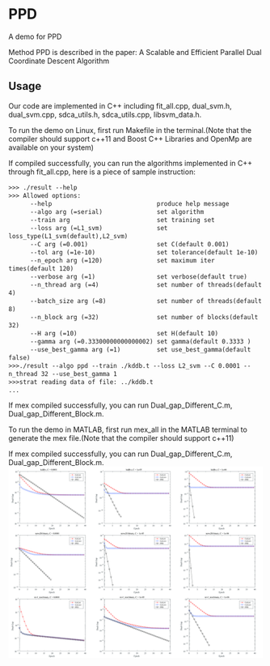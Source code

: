 # PPD
A demo for PPD 

Method PPD is described in the paper: A Scalable and Efficient Parallel Dual Coordinate Descent Algorithm

## Usage

Our code are implemented in C++ including fit_all.cpp, dual_svm.h, dual_svm.cpp, sdca_utils.h, sdca_utils.cpp, libsvm_data.h.

To run the demo on Linux, first run Makefile in the terminal.(Note that the compiler should support c++11 and Boost C++ Libraries and OpenMp are available on your system)

If compiled successfully, you can run the algorithms implemented in C++ through fit_all.cpp, here is a piece of sample instruction:

```
>>> ./result --help
>>>	Allowed options:
	  --help                             produce help message
	  --algo arg (=serial)               set algorithm
	  --train arg                        set training set
	  --loss arg (=L1_svm)               set loss_type(L1_svm(default),L2_svm)
	  --C arg (=0.001)                   set C(default 0.001)
	  --tol arg (=1e-10)                 set tolerance(default 1e-10)
	  --n_epoch arg (=120)               set maximum iter times(default 120)
	  --verbose arg (=1)                 set verbose(default true)
	  --n_thread arg (=4)                set number of threads(default 4)
	  --batch_size arg (=8)              set number of threads(default 8)
	  --n_block arg (=32)                set number of blocks(default 32)
	  --H arg (=10)                      set H(default 10)
	  --gamma arg (=0.33300000000000002) set gamma(default 0.3333 )
	  --use_best_gamma arg (=1)          set use_best_gamma(default false)
>>>./result --algo ppd --train ./kddb.t --loss L2_svm --C 0.0001 --n_thread 32 --use_best_gamma 1
>>>strat reading data of file: ../kddb.t
...
```

If mex compiled successfully, you can run Dual_gap_Different_C.m, Dual_gap_Different_Block.m.

To run the demo in MATLAB, first run mex_all in the MATLAB terminal to generate the mex file.(Note that the compiler should support c++11)

If mex compiled successfully, you can run Dual_gap_Different_C.m, Dual_gap_Different_Block.m.
![](https://github.com/IMSEMZPZ/PPD/blob/master/Different_C.jpg)